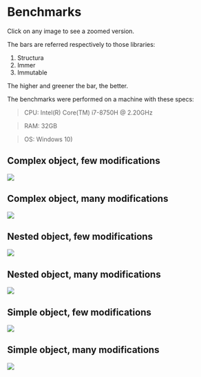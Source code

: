 # Benchmarks

Click on any image to see a zoomed version.

The bars are referred respectively to those libraries:

1) Structura
2) Immer
3) Immutable

The higher and greener the bar, the better.

The benchmarks were performed on a machine with these specs:

>CPU: Intel(R) Core(TM) i7-8750H @ 2.20GHz

>RAM: 32GB 

>OS: Windows 10)

## Complex object, few modifications

<a href="/pics/benchmarks/wide_few.png" target="_blank">
<img src="/pics/benchmarks/wide_few.png" style="background:white;" />
</a>

## Complex object, many modifications

<a href="/pics/benchmarks/wide_many.png" target="_blank">
<img src="/pics/benchmarks/wide_many.png" style="background:white;" />
</a>

## Nested object, few modifications

<a href="/pics/benchmarks/nested_few.png" target="_blank">
<img src="/pics/benchmarks/nested_few.png" style="background:white;" />
</a>

## Nested object, many modifications

<a href="/pics/benchmarks/nested_many.png" target="_blank">
<img src="/pics/benchmarks/nested_many.png" style="background:white;" />
</a>

## Simple object, few modifications

<a href="/pics/benchmarks/small_few.png" target="_blank">
<img src="/pics/benchmarks/small_few.png" style="background:white;" />
</a>

## Simple object, many modifications

<a href="/pics/benchmarks/small_many.png" target="_blank">
<img src="/pics/benchmarks/small_many.png" style="background:white;" />
</a>

